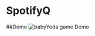 # SpotifyQ
##Demo
![babyYoda game Demo](https://media.giphy.com/media/S0tNe5ZV3rSFySjHEz/giphy.gif)
